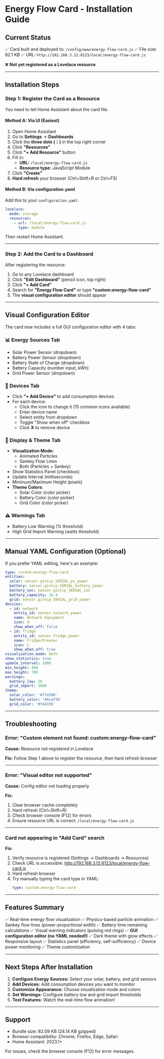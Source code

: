 # Energy Flow Card - Installation Guide

## Current Status
✅ Card built and deployed to: `/config/www/energy-flow-card.js`
✅ File size: 82.1 KB
✅ URL: `http://192.168.3.12:8123/local/energy-flow-card.js`

❌ **Not yet registered as a Lovelace resource**

---

## Installation Steps

### Step 1: Register the Card as a Resource

You need to tell Home Assistant about the card file.

#### Method A: Via UI (Easiest)

1. Open Home Assistant
2. Go to **Settings** → **Dashboards**
3. Click the **three dots (⋮)** in the top right corner
4. Click **"Resources"**
5. Click **"+ Add Resource"** button
6. Fill in:
   - **URL:** `/local/energy-flow-card.js`
   - **Resource type:** JavaScript Module
7. Click **"Create"**
8. **Hard refresh** your browser (Ctrl+Shift+R or Ctrl+F5)

#### Method B: Via configuration.yaml

Add this to your `configuration.yaml`:

```yaml
lovelace:
  mode: storage
  resources:
    - url: /local/energy-flow-card.js
      type: module
```

Then restart Home Assistant.

---

### Step 2: Add the Card to a Dashboard

After registering the resource:

1. Go to any Lovelace dashboard
2. Click **"Edit Dashboard"** (pencil icon, top right)
3. Click **"+ Add Card"**
4. Search for **"Energy Flow Card"** or type **"custom:energy-flow-card"**
5. The **visual configuration editor** should appear

---

## Visual Configuration Editor

The card now includes a full GUI configuration editor with 4 tabs:

### 📊 Energy Sources Tab
- Solar Power Sensor (dropdown)
- Battery Power Sensor (dropdown)
- Battery State of Charge (dropdown)
- Battery Capacity (number input, kWh)
- Grid Power Sensor (dropdown)

### 🔌 Devices Tab
- Click **"+ Add Device"** to add consumption devices
- For each device:
  - Click the icon to change it (15 common icons available)
  - Enter device name
  - Select entity from dropdown
  - Toggle "Show when off" checkbox
  - Click **X** to remove device

### 🎨 Display & Theme Tab
- **Visualization Mode:**
  - Animated Particles
  - Sankey Flow Lines
  - Both (Particles + Sankey)
- Show Statistics Panel (checkbox)
- Update Interval (milliseconds)
- Minimum/Maximum Height (pixels)
- **Theme Colors:**
  - Solar Color (color picker)
  - Battery Color (color picker)
  - Grid Color (color picker)

### ⚠️ Warnings Tab
- Battery Low Warning (% threshold)
- High Grid Import Warning (watts threshold)

---

## Manual YAML Configuration (Optional)

If you prefer YAML editing, here's an example:

```yaml
type: custom:energy-flow-card
entities:
  solar: sensor.givtcp_SERIAL_pv_power
  battery: sensor.givtcp_SERIAL_battery_power
  battery_soc: sensor.givtcp_SERIAL_soc
  battery_capacity: 16.4
  grid: sensor.givtcp_SERIAL_grid_power
devices:
  - id: network
    entity_id: sensor.network_power
    name: Network Equipment
    icon: 🌐
    show_when_off: false
  - id: fridge
    entity_id: sensor.fridge_power
    name: Fridge/Freezer
    icon: 🧊
    show_when_off: true
visualization_mode: both
show_statistics: true
update_interval: 2000
min_height: 400
max_height: 700
warnings:
  battery_low: 20
  grid_import: 3000
theme:
  solar_color: '#ffa500'
  battery_color: '#4caf50'
  grid_color: '#f44336'
```

---

## Troubleshooting

### Error: "Custom element not found: custom:energy-flow-card"

**Cause:** Resource not registered in Lovelace

**Fix:** Follow Step 1 above to register the resource, then hard refresh browser

---

### Error: "Visual editor not supported"

**Cause:** Config editor not loading properly

**Fix:**
1. Clear browser cache completely
2. Hard refresh (Ctrl+Shift+R)
3. Check browser console (F12) for errors
4. Ensure resource URL is correct: `/local/energy-flow-card.js`

---

### Card not appearing in "Add Card" search

**Fix:**
1. Verify resource is registered (Settings → Dashboards → Resources)
2. Check URL is accessible: http://192.168.3.12:8123/local/energy-flow-card.js
3. Hard refresh browser
4. Try manually typing the card type in YAML:
   ```yaml
   type: custom:energy-flow-card
   ```

---

## Features Summary

✅ Real-time energy flow visualization
✅ Physics-based particle animation
✅ Sankey flow lines (power-proportional width)
✅ Battery time remaining calculations
✅ Visual warning indicators (pulsing red rings)
✅ **GUI configuration editor (no YAML needed!)**
✅ Dark theme with glow effects
✅ Responsive layout
✅ Statistics panel (efficiency, self-sufficiency)
✅ Device power monitoring
✅ Theme customization

---

## Next Steps After Installation

1. **Configure Energy Sources:** Select your solar, battery, and grid sensors
2. **Add Devices:** Add consumption devices you want to monitor
3. **Customize Appearance:** Choose visualization mode and colors
4. **Set Warnings:** Configure battery low and grid import thresholds
5. **Test Features:** Watch the real-time flow animation!

---

## Support

- Bundle size: 82.09 KB (24.14 KB gzipped)
- Browser compatibility: Chrome, Firefox, Edge, Safari
- Home Assistant: 2023.1+

For issues, check the browser console (F12) for error messages.
